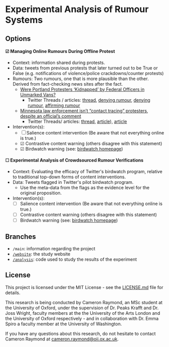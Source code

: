 # Experimental Analysis of Rumour Systems

## Options

#### &#9745; Managing Online Rumours During Offline Protest

- Context: information shared during protests.
- Data: tweets from previous protests that later turned out to be True or False (e.g. notifications of violence/police crackdowns/counter protests)
- Rumours: Two rumours, one that is more plausible than the other. Derived from fact-checking news sites after the fact.
  - [Were Portland Protesters ‘Kidnapped’ by Federal Officers in Unmarked Vans?](https://www.snopes.com/fact-check/feds-unmarked-vans-portland/)
    - Twitter Threads / articles: [thread](https://twitter.com/matcha_chai/status/1283328232033411072), [denying rumour](https://twitter.com/honeybearius/status/1283951101486731264), [denying rumour](https://twitter.com/BootsyMagnums/status/1284014453621772288), [affirming rumour](https://twitter.com/bitsandsnatches/status/1283520381249191936)
  - [Minnesota law enforcement isn’t “contact tracing” protesters, despite an official’s comment](https://www.vox.com/recode/2020/6/1/21277393/minnesota-protesters-contact-tracing-covid-19)
    - Twitter Threads/ articles: [thread](https://twitter.com/mikarv/status/1266855229557014531), [article](https://www.verdict.co.uk/brittany-kaiser-contact-tracing-police/)), [article](https://www.coindesk.com/minnesota-official-alarms-privacy-advocates-with-contact-tracing-comments)
- Intervention(s):
  - &#9744; Salience content intervention  (Be aware that not everything online is true.)
  - &#9745; Contrastive content warning (others disagree with this statement)
  - &#9745; Birdwatch warning (see: [birdwatch homepage](https://twitter.github.io/birdwatch/)) 
  
#### &#9744; Experimental Analysis of Crowdsourced Rumour Verifications

- Context: Evaluating the efficacy of Twitter's birdwatch program, relative to traditional top-down forms of content interventions.
- Data: Tweets flagged in Twitter's pilot birdwatch program.
  - Use the meta-data from the flags as the evidence level for the original proposition.
- Intervention(s):
  - &#9744; Salience content intervention  (Be aware that not everything online is true.)
  - &#9744; Contrastive content warning (others disagree with this statement)
  - &#9744; Birdwatch warning (see: [birdwatch homepage](https://twitter.github.io/birdwatch/))

## Branches

- `/main`: information regarding the project
- [`/website`](https://github.com/cameron-raymond/SDS-Thesis/tree/website): the study website
- [`/analysis`](https://github.com/cameron-raymond/SDS-Thesis/tree/analysis): code used to study the results of the experiment

## License

This project is licensed under the MIT License - see the [LICENSE.md](LICENSE.md) file for details.

This research is being conducted by Cameron Raymond, an MSc student at the University of Oxford, under the supervision of Dr. Peaks Krafft and Dr. Joss Wright, faculty members at the the University of the Arts London and the University of Oxford respectively - and in collaboration with Dr. Emma Spiro a faculty member at the University of Washington.

If you have any questions about this research, do not hesitate to contact Cameron Raymond at [cameron.raymond@oii.ox.ac.uk](mailto:cameron.raymond@oii.ox.ac.uk).
